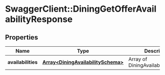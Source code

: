 # SwaggerClient::DiningGetOfferAvailabilityResponse

## Properties
Name | Type | Description | Notes
------------ | ------------- | ------------- | -------------
**availabilities** | [**Array&lt;DiningAvailabilitySchema&gt;**](DiningAvailabilitySchema.md) | Array of DiningAvailabilitySchema. | [optional] 


